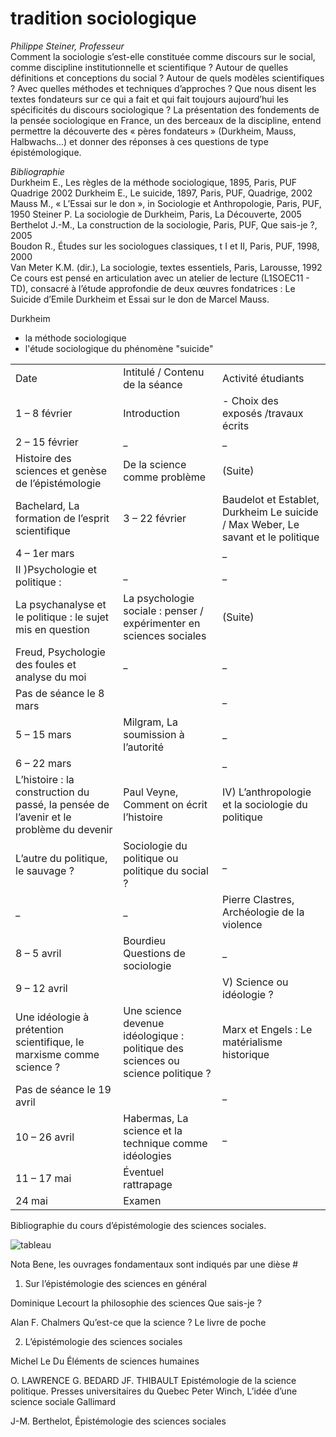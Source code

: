 # tradition sociologique

_Philippe Steiner, Professeur_  
Comment la sociologie s’est-elle constituée comme discours sur le social, comme discipline institutionnelle et scientifique ? Autour de quelles définitions et conceptions du social ? Autour de quels modèles scientifiques ? Avec quelles méthodes et techniques d’approches ? Que nous disent les textes fondateurs sur ce qui a fait et qui fait toujours aujourd’hui les spécificités du discours sociologique ? La présentation des fondements de la pensée sociologique en France, un des berceaux de la discipline, entend permettre la découverte des « pères fondateurs » \(Durkheim, Mauss, Halbwachs...\) et donner des réponses à ces questions de type épistémologique.

_Bibliographie_  
Durkheim E., Les règles de la méthode sociologique, 1895, Paris, PUF Quadrige 2002 Durkheim E., Le suicide, 1897, Paris, PUF, Quadrige, 2002  
Mauss M., « L’Essai sur le don », in Sociologie et Anthropologie, Paris, PUF, 1950 Steiner P. La sociologie de Durkheim, Paris, La Découverte, 2005  
Berthelot J.-M., La construction de la sociologie, Paris, PUF, Que sais-je ?, 2005  
Boudon R., Études sur les sociologues classiques, t I et II, Paris, PUF, 1998, 2000  
Van Meter K.M. \(dir.\), La sociologie, textes essentiels, Paris, Larousse, 1992  
Ce cours est pensé en articulation avec un atelier de lecture \(L1SOEC11 - TD\), consacré à l’étude approfondie de deux œuvres fondatrices : Le Suicide d’Emile Durkheim et Essai sur le don de Marcel Mauss.

Durkheim

* la méthode sociologique
* l'étude sociologique du phénomène "suicide"

||||
|--- |--- |--- |
|Date|Intitulé / Contenu de la séance|Activité étudiants|
|1 – 8 février|Introduction|- Choix des exposés /travaux écrits|
|2 – 15 février|_|_|
|Histoire des sciences et genèse de l’épistémologie|De la science comme problème|(Suite)|
|Bachelard, La formation de l’esprit scientifique|3 – 22 février|Baudelot et Establet, Durkheim Le suicide / Max Weber, Le savant et le politique|
|4 – 1er mars||_|
|II )Psychologie et politique :|_|_|
|La psychanalyse et le politique : le sujet mis en question|La psychologie sociale : penser / expérimenter en sciences sociales|(Suite)|
|Freud, Psychologie des foules et analyse du moi|_|_|
|Pas de séance le 8 mars||_|
|5 – 15 mars|Milgram, La soumission à l’autorité|_|
|6 – 22 mars||_|
|L’histoire : la construction du passé, la pensée de l’avenir et le problème du devenir|Paul Veyne, Comment on écrit l’histoire|IV)  L’anthropologie et la sociologie du politique|
|L’autre du politique, le sauvage ?|Sociologie du politique ou politique du social ?|_|
|_|_|Pierre Clastres, Archéologie de la violence|
|8 – 5 avril|Bourdieu Questions de sociologie|_|
|9 – 12 avril||V) Science ou idéologie ?|
|Une idéologie à prétention scientifique, le marxisme comme science ?|Une science devenue idéologique : politique des sciences ou science politique ?|Marx et Engels : Le matérialisme historique|
|Pas de séance le 19 avril||_|
|10 – 26 avril|Habermas, La science et la technique comme idéologies|_|
|11 – 17 mai|Éventuel rattrapage||
|24 mai|Examen||

Bibliographie du cours d’épistémologie des sciences sociales.

![tableau](https://i.imgur.com/pCtwh4H.png) 

Nota Bene, les ouvrages fondamentaux sont indiqués par une dièse #

1. Sur l’épistémologie des sciences en général

Dominique Lecourt la philosophie des sciences Que sais-je ?

Alan F. Chalmers Qu’est-ce que la science ? Le livre de poche

2. L’épistémologie des sciences sociales

Michel Le Du Éléments de sciences humaines  

O. LAWRENCE G. BEDARD JF. THIBAULT Epistémologie de la science politique. Presses  universitaires du Quebec
Peter Winch, L’idée d’une science sociale Gallimard  

J-M. Berthelot, Épistémologie des sciences sociales

